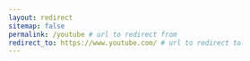 ```yaml
---
layout: redirect
sitemap: false
permalink: /youtube # url to redirect from
redirect_to: https://www.youtube.com/ # url to redirect to
---
```


